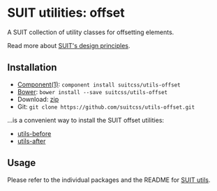 # SUIT utilities: offset

A SUIT collection of utility classes for offsetting elements.

Read more about [SUIT's design principles](https://github.com/suitcss/suit/).

## Installation

* [Component(1)](http://component.io/): `component install suitcss/utils-offset`
* [Bower](http://bower.io/): `bower install --save suitcss/utils-offset`
* Download: [zip](https://github.com/suitcss/utils-offset/zipball/master)
* Git: `git clone https://github.com/suitcss/utils-offset.git`

…is a convenient way to install the SUIT offset utilities:

* [utils-before](https://github.com/suitcss/utils-before)
* [utils-after](https://github.com/suitcss/utils-after)

## Usage

Please refer to the individual packages and the README for [SUIT
utils](https://github.com/suitcss/utils/).
